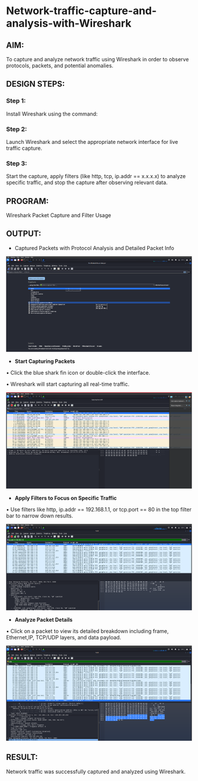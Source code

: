 # Network-traffic-capture-and-analysis-with-Wireshark
## AIM:
To capture and analyze network traffic using Wireshark in order to observe protocols, packets, and potential anomalies.

## DESIGN STEPS:
### Step 1:
Install Wireshark using the command:

### Step 2:
Launch Wireshark and select the appropriate network interface for live traffic capture.

### Step 3:
Start the capture, apply filters (like http, tcp, ip.addr == x.x.x.x) to analyze specific traffic, and stop the capture after observing relevant data.

## PROGRAM:
Wireshark Packet Capture and Filter Usage

## OUTPUT:

- Captured Packets with Protocol Analysis and Detailed Packet Info


![alt text](<LAB-9 IMG-1.png>)

- **Start Capturing Packets**

• Click the blue shark fin icon or double-click the interface.

• Wireshark will start capturing all real-time traffic.


![alt text](<LAB-9 IMG-2.png>)

- **Apply Filters to Focus on Specific Traffic**
  
• Use filters like http, ip.addr == 192.168.1.1, or tcp.port == 80 in the top filter bar to narrow down results.


![alt text](<LAB-9 IMG-3.png>)

- **Analyze Packet Details**
  
• Click on a packet to view its detailed breakdown including frame, Ethernet,IP, TCP/UDP layers, and data payload.


![alt text](<LAB-9 IMG-4.png>)

## RESULT:
Network traffic was successfully captured and analyzed using Wireshark.
